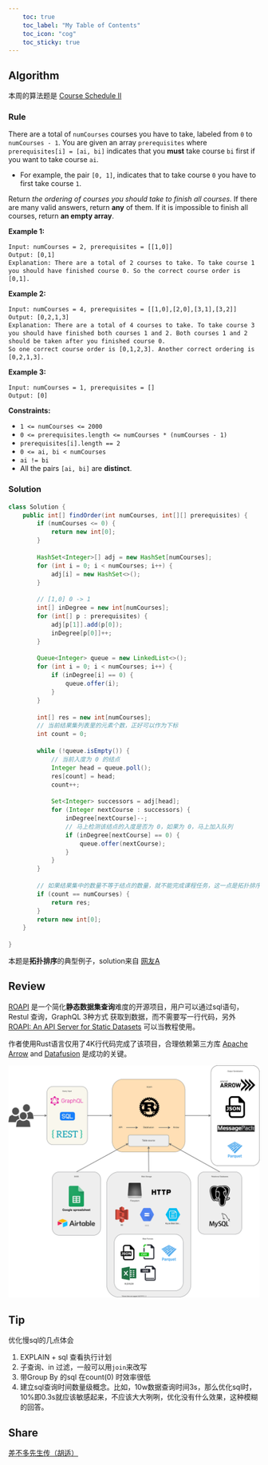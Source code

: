 ```yaml
---
    toc: true
    toc_label: "My Table of Contents"
    toc_icon: "cog"
    toc_sticky: true
---
```


## Algorithm

本周的算法题是  [Course Schedule II](https://leetcode.com/problems/course-schedule-ii/)

### **Rule**

There are a total of `numCourses` courses you have to take, labeled from `0` to `numCourses - 1`. You are given an array `prerequisites` where `prerequisites[i] = [ai, bi]` indicates that you **must** take course `bi` first if you want to take course `ai`.

- For example, the pair `[0, 1]`, indicates that to take course `0` you have to first take course `1`.

Return *the ordering of courses you should take to finish all courses*. If there are many valid answers, return **any** of them. If it is impossible to finish all courses, return **an empty array**.

 

**Example 1:**

```
Input: numCourses = 2, prerequisites = [[1,0]]
Output: [0,1]
Explanation: There are a total of 2 courses to take. To take course 1 you should have finished course 0. So the correct course order is [0,1].
```

**Example 2:**

```
Input: numCourses = 4, prerequisites = [[1,0],[2,0],[3,1],[3,2]]
Output: [0,2,1,3]
Explanation: There are a total of 4 courses to take. To take course 3 you should have finished both courses 1 and 2. Both courses 1 and 2 should be taken after you finished course 0.
So one correct course order is [0,1,2,3]. Another correct ordering is [0,2,1,3].
```

**Example 3:**

```
Input: numCourses = 1, prerequisites = []
Output: [0]
```

 

**Constraints:**

- `1 <= numCourses <= 2000`
- `0 <= prerequisites.length <= numCourses * (numCourses - 1)`
- `prerequisites[i].length == 2`
- `0 <= ai, bi < numCourses`
- `ai != bi`
- All the pairs `[ai, bi]` are **distinct**.

### **Solution**

```java
class Solution {
    public int[] findOrder(int numCourses, int[][] prerequisites) {
        if (numCourses <= 0) {
            return new int[0];
        }

        HashSet<Integer>[] adj = new HashSet[numCourses];
        for (int i = 0; i < numCourses; i++) {
            adj[i] = new HashSet<>();
        }

        // [1,0] 0 -> 1
        int[] inDegree = new int[numCourses];
        for (int[] p : prerequisites) {
            adj[p[1]].add(p[0]);
            inDegree[p[0]]++;
        }

        Queue<Integer> queue = new LinkedList<>();
        for (int i = 0; i < numCourses; i++) {
            if (inDegree[i] == 0) {
                queue.offer(i);
            }
        }

        int[] res = new int[numCourses];
        // 当前结果集列表里的元素个数，正好可以作为下标
        int count = 0;

        while (!queue.isEmpty()) {
            // 当前入度为 0 的结点
            Integer head = queue.poll();
            res[count] = head;
            count++;

            Set<Integer> successors = adj[head];
            for (Integer nextCourse : successors) {
                inDegree[nextCourse]--;
                // 马上检测该结点的入度是否为 0，如果为 0，马上加入队列
                if (inDegree[nextCourse] == 0) {
                    queue.offer(nextCourse);
                }
            }
        }
        
        // 如果结果集中的数量不等于结点的数量，就不能完成课程任务，这一点是拓扑排序的结论
        if (count == numCourses) {
            return res;
        }
        return new int[0];
    }

}
```

本题是**拓扑排序**的典型例子，solution来自 [网友A](https://leetcode-cn.com/problems/course-schedule-ii/solution/tuo-bu-pai-xu-shen-du-you-xian-bian-li-python-dai-/)

## Review

[ ROAPI](https://github.com/roapi/roapi) 是一个简化**静态数据集查询**难度的开源项目，用户可以通过sql语句，Restul 查询，GraphQL 3种方式 获取到数据，而不需要写一行代码，另外 [ROAPI: An API Server for Static Datasets](https://tech.marksblogg.com/roapi-rust-data-api.html) 可以当教程使用。

作者使用Rust语言仅用了4K行代码完成了该项目，合理依赖第三方库 [Apache Arrow](https://github.com/apache/arrow) and [Datafusion](https://github.com/apache/arrow-datafusion) 是成功的关键。

<img src="../assets/images/ROAPI-framework.svg" style="zoom:66%;" />




## Tip

优化慢sql的几点体会

1. EXPLAIN + sql 查看执行计划
2. 子查询、in 过滤，一般可以用`join`来改写
3. 带Group By 的sql 在count(0) 时效率很低
4. 建立sql查询时间数量级概念。比如，10w数据查询时间3s，那么优化sql时，10%即0.3s就应该敏感起来，不应该大大咧咧，优化没有什么效果，这种模糊的回答。

## Share

[差不多先生传（胡适）](https://www.skhsbs.edu.hk/chi/ref/Artical/166.htm)




